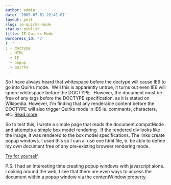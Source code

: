 ```yaml
---
author: admin
date: '2009-07-01 22:41:01'
layout: post
slug: ie-quirks-mode
status: publish
title: IE Quirks Mode
wordpress_id: '7'
? ''
: - doctype
  - HTML
  - IE
  - popup
  - quirks
---
```


So I have always heard that whitespace before the doctype will cause IE6 to go into Quirks mode.  Well this is apparently untrue, it turns out even IE6 will ignore whitespace before the DOCTYPE.  However, the document must be free of any tags before the DOCTYPE specification, as it is stated on Wikipedia.  However, I'm finding that any renderable content before the DOCTYPE will also trigger Quirks mode in IE6 ie. comments, characters, etc.  <a href="http://en.wikipedia.org/wiki/Quirks_mode#Triggering_different_rendering_modes">Read more</a>.

So to test this, I wrote a simple page that reads the document.compatMode and attempts a simple box model rendering.  If the rendered div looks like the image, it was rendered to the box model specifications.  The links create popup windows.  I used this so I can a. use one html file, b. be able to define my own document free of any pre-existing browser rendering mode.

<a href="http://america.kicks-ass.net/examples/test-ie-quirks.html">Try for yourself</a>.

P.S. I had an interesting time creating popup windows with javascript alone.  Looking around the web, I see that there are even ways to access the document within a popup window via the contentWindow property.<!--more-->